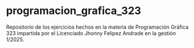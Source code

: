 # programacion_grafica_323
Repositorio de los ejercicios hechos en la materia de Programación Gráfica 323 impartida por el Licenciado Jhonny Felipez Andrade en la gestión 1/2025.
